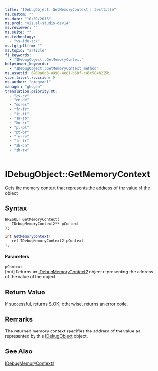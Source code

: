 ```yaml
---
title: "IDebugObject::GetMemoryContext | testtitle"
ms.custom: ""
ms.date: "10/19/2016"
ms.prod: "visual-studio-dev14"
ms.reviewer: ""
ms.suite: ""
ms.technology: 
  - "vs-ide-sdk"
ms.tgt_pltfrm: ""
ms.topic: "article"
f1_keywords: 
  - "IDebugObject::GetMemoryContext"
helpviewer_keywords: 
  - "IDebugObject::GetMemoryContext method"
ms.assetid: 6760a0d3-a898-4e81-b68f-c45c584b225b
caps.latest.revision: 9
ms.author: "gregvanl"
manager: "ghogen"
translation.priority.mt: 
  - "cs-cz"
  - "de-de"
  - "es-es"
  - "fr-fr"
  - "it-it"
  - "ja-jp"
  - "ko-kr"
  - "pl-pl"
  - "pt-br"
  - "ru-ru"
  - "tr-tr"
  - "zh-cn"
  - "zh-tw"
---
```

# IDebugObject::GetMemoryContext
Gets the memory context that represents the address of the value of the object.  
  
## Syntax  
  
```cpp#  
HRESULT GetMemoryContext(   
   IDebugMemoryContext2** pContext  
);  
```  
  
```c#  
int GetMemoryContext(  
   ref IDebugMemoryContext2 pContext  
);  
```  
  
#### Parameters  
 `pContext`  
 [out] Returns an [IDebugMemoryContext2](../extensibility-debugger-reference/idebugmemorycontext2.md) object representing the address of the value of the object.  
  
## Return Value  
 If successful, returns S_OK; otherwise, returns an error code.  
  
## Remarks  
 The returned memory context specifies the address of the value as represented by this [IDebugObject](../extensibility-debugger-reference/idebugobject.md) object.  
  
## See Also  
 [IDebugMemoryContext2](../extensibility-debugger-reference/idebugmemorycontext2.md)